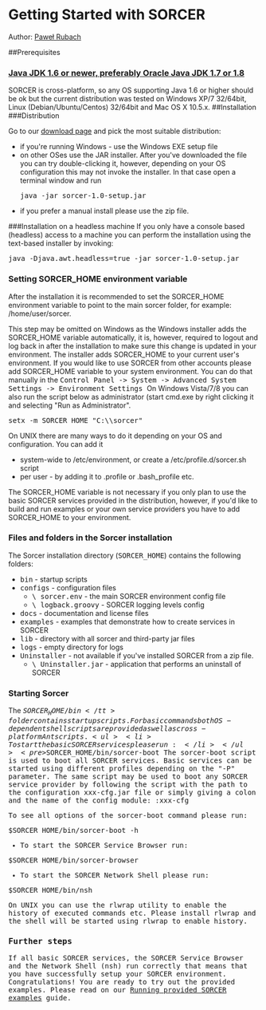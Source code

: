 Getting Started with SORCER
=====

Author: [Paweł Rubach](pawel.rubach@sorcersoft.com)

##Prerequisites
### [Java JDK 1.6 or newer, preferably Oracle Java JDK 1.7 or 1.8](http://java.oracle.com)

SORCER is cross-platform, so any OS supporting Java 1.6 or higher should be ok but the current distribution
was tested on Windows XP/7 32/64bit, Linux (Debian/Ubuntu/Centos) 32/64bit and Mac OS X 10.5.x.
##Installation
###Distribution

Go to our <a href="download.html">download page</a> and pick the most suitable distribution:
<ul>
    <li>if you're running Windows - use the Windows EXE setup file</li>
    <li>on other OSes use the JAR installer. After you've downloaded the file you can try double-clicking it,
        however, depending on your OS configuration this may not invoke the installer. In that case open a
        terminal window and run
        <pre>java -jar sorcer-1.0-setup.jar</pre>
    </li>
    <li>if you prefer a manual install please use the zip file.</li>
</ul>
###Installation on a headless machine
If you only have a console based (headless) access to a machine you can perform the installation using the text-based installer by invoking:

<pre>java -Djava.awt.headless=true -jar sorcer-1.0-setup.jar</pre>

### Setting SORCER_HOME environment variable
After the installation it is recommended to set the SORCER_HOME environment variable to point to the main sorcer folder, for example: /home/user/sorcer.

This step may be omitted on Windows as the Windows installer adds the SORCER_HOME variable automatically, it
is, however, required to logout and log back in after the installation to make sure this change is updated
in your environment. The installer adds SORCER_HOME to your current user's environment. If you would  like
to use SORCER from other accounts please add SORCER_HOME variable to your system environment. You can do that
manually in the
<tt>Control Panel -> System -> Advanced System Settings -> Environment Settings </tt>
On Windows Vista/7/8 you can also run the script below as administrator (start cmd.exe by right clicking
it and selecting "Run as Administrator".
<pre>setx -m SORCER_HOME "C:\\sorcer"</pre>
On UNIX there are many ways to do it depending on your OS and configuration. You can add it
<ul>
    <li>system-wide to /etc/environment, or create a /etc/profile.d/sorcer.sh script</li>
    <li>per user - by adding it to .profile or .bash_profile etc.</li>
</ul>
The SORCER_HOME variable is not necessary if you only plan to use the basic SORCER services provided in the
distribution, however, if you'd like to build and run examples or your own service providers you have to add
SORCER_HOME to your environment.

### Files and folders in the Sorcer installation
The Sorcer installation directory (<tt>SORCER_HOME</tt>) contains the following folders:
<ul>
    <li><tt>bin</tt> - startup scripts</li>
    <li><tt>configs</tt> - configuration files
        <ul>
            <li><tt>\ sorcer.env</tt> - the main SORCER environment config file</li>
            <li><tt>\ logback.groovy</tt> - SORCER logging levels config</li>
        </ul>
    </li>
    <li><tt>docs</tt> - documentation and license files</li>
    <li><tt>examples</tt> - examples that demonstrate how to create services in SORCER
    </li>
    <li><tt>lib</tt> - directory with all sorcer and third-party jar files</li>
    <li><tt>logs</tt> - empty directory for logs</li>
    <li><tt>Uninstaller</tt> - not available if you've installed SORCER from a zip file.
        <ul>
            <li><tt>\ Uninstaller.jar</tt> - application that performs an uninstall of SORCER</li>
        </ul>
    </li>
</ul>

### Starting Sorcer
The <tt>$SORCER_HOME/bin</tt> folder contains startup scripts. For basic commands both OS-dependent shell scripts are
provided as well as cross-platform Ant scripts.
        <ul>
            <li>To start the basic SORCER services please run:
            </li>
        </ul>
        <pre>$SORCER_HOME/bin/sorcer-boot
        </pre>
The sorcer-boot script is used to boot all SORCER services. Basic services can be started using different profiles depending on the "-P" parameter.
The same script may be used to boot any SORCER service provider by following the script with the path to the configuration xxx-cfg.jar file
or simply giving a colon and the name of the config module: :xxx-cfg

To see all options of the sorcer-boot command please run:

<pre>$SORCER_HOME/bin/sorcer-boot -h
</pre>

<ul>
    <li>To start the SORCER Service Browser run:</li>
</ul>
<pre>$SORCER_HOME/bin/sorcer-browser
</pre>
<ul>
    <li>To start the SORCER Network Shell please run:</li>
</ul>

<pre>$SORCER_HOME/bin/nsh
</pre>
On UNIX you can use the rlwrap utility to enable the history of executed commands etc. Please install rlwrap and the shell will be started using rlwrap to enable history.
### Further steps

If all basic SORCER services, the SORCER Service Browser and the Network Shell (nsh) run correctly that means
that you have successfully setup your SORCER environment. Congratulations! You are ready to try out the provided
examples. Please read on our [Running provided SORCER examples](examples.html) guide.
